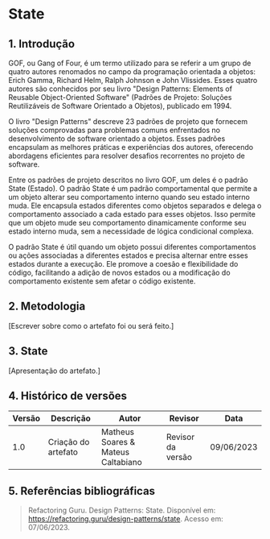 # State

## 1. Introdução

GOF, ou Gang of Four, é um termo utilizado para se referir a um grupo de quatro autores renomados no campo da programação orientada a objetos: Erich Gamma, Richard Helm, Ralph Johnson e John Vlissides. Esses quatro autores são conhecidos por seu livro "Design Patterns: Elements of Reusable Object-Oriented Software" (Padrões de Projeto: Soluções Reutilizáveis de Software Orientado a Objetos), publicado em 1994.

O livro "Design Patterns" descreve 23 padrões de projeto que fornecem soluções comprovadas para problemas comuns enfrentados no desenvolvimento de software orientado a objetos. Esses padrões encapsulam as melhores práticas e experiências dos autores, oferecendo abordagens eficientes para resolver desafios recorrentes no projeto de software.

Entre os padrões de projeto descritos no livro GOF, um deles é o padrão State (Estado). O padrão State é um padrão comportamental que permite a um objeto alterar seu comportamento interno quando seu estado interno muda. Ele encapsula estados diferentes como objetos separados e delega o comportamento associado a cada estado para esses objetos. Isso permite que um objeto mude seu comportamento dinamicamente conforme seu estado interno muda, sem a necessidade de lógica condicional complexa.

O padrão State é útil quando um objeto possui diferentes comportamentos ou ações associadas a diferentes estados e precisa alternar entre esses estados durante a execução. Ele promove a coesão e flexibilidade do código, facilitando a adição de novos estados ou a modificação do comportamento existente sem afetar o código existente.

## 2. Metodologia

[Escrever sobre como o artefato foi ou será feito.]

## 3. State

[Apresentação do artefato.]

## 4. Histórico de versões

| Versão | Descrição            | Autor           | Revisor           | Data           |
| ------ | -------------------- | --------------- | ----------------- | -------------- |
| 1.0 | Criação do artefato | Matheus Soares & Mateus Caltabiano | Revisor da versão | 09/06/2023 |

## 5. Referências bibliográficas

> Refactoring Guru. Design Patterns: State. Disponível em: https://refactoring.guru/design-patterns/state. Acesso em: 07/06/2023.
